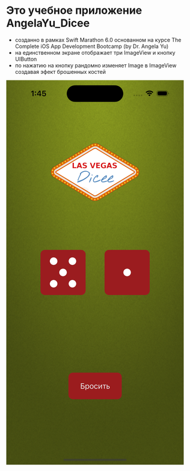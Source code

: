 # Это учебное приложение AngelaYu_Dicee

- созданно в рамках Swift Marathon 6.0 основанном на курсе The Complete iOS App Development Bootcamp (by Dr. Angela Yu)
- на единственном экране отображает три ImageView и кнопку UIButton
- по нажатию на кнопку рандомно изменяет Image в ImageView создавая эфект брошенных костей

![](Documentation/Screen.png)
